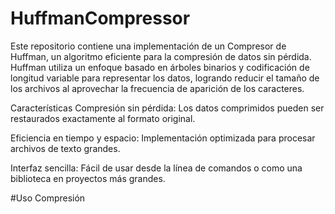 # HuffmanCompressor
Este repositorio contiene una implementación de un Compresor de Huffman, un algoritmo eficiente para la compresión de datos sin pérdida. Huffman utiliza un enfoque basado en árboles binarios y codificación de longitud variable para representar los datos, logrando reducir el tamaño de los archivos al aprovechar la frecuencia de aparición de los caracteres.

Características
Compresión sin pérdida: Los datos comprimidos pueden ser restaurados exactamente al formato original.

Eficiencia en tiempo y espacio: Implementación optimizada para procesar archivos de texto grandes.

Interfaz sencilla: Fácil de usar desde la línea de comandos o como una biblioteca en proyectos más grandes.

#Uso
Compresión
